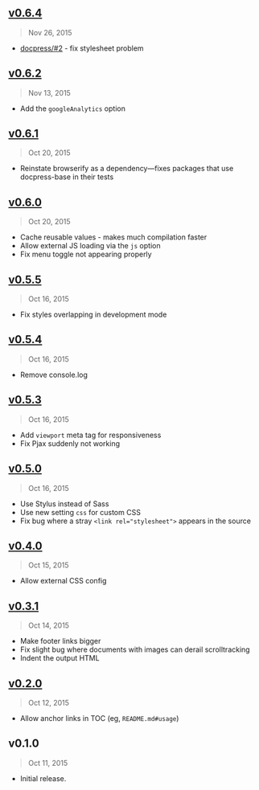 ## [v0.6.4]
> Nov 26, 2015

- [docpress/#2](https://github.com/docpress/docpress/issues/2) - fix stylesheet problem

## [v0.6.2]
> Nov 13, 2015

- Add the `googleAnalytics` option

## [v0.6.1]
> Oct 20, 2015

- Reinstate browserify as a dependency—fixes packages that use docpress-base in their tests

## [v0.6.0]
> Oct 20, 2015

- Cache reusable values - makes much compilation faster
- Allow external JS loading via the `js` option
- Fix menu toggle not appearing properly

## [v0.5.5]
> Oct 16, 2015

- Fix styles overlapping in development mode

## [v0.5.4]
> Oct 16, 2015

- Remove console.log

## [v0.5.3]
> Oct 16, 2015

- Add `viewport` meta tag for responsiveness
- Fix Pjax suddenly not working

## [v0.5.0]
> Oct 16, 2015

- Use Stylus instead of Sass
- Use new setting `css` for custom CSS
- Fix bug where a stray `<link rel="stylesheet">` appears in the source

## [v0.4.0]
> Oct 15, 2015

- Allow external CSS config

## [v0.3.1]
> Oct 14, 2015

- Make footer links bigger
- Fix slight bug where documents with images can derail scrolltracking
- Indent the output HTML

## [v0.2.0]
> Oct 12, 2015

- Allow anchor links in TOC (eg, `README.md#usage`)

## v0.1.0
> Oct 11, 2015

- Initial release.

[v0.2.0]: https://github.com/docpress/docpress-base/compare/v0.1.0...v0.2.0
[v0.3.1]: https://github.com/docpress/docpress-base/compare/v0.2.0...v0.3.1
[v0.4.0]: https://github.com/docpress/docpress-base/compare/v0.3.1...v0.4.0
[v0.5.0]: https://github.com/docpress/docpress-base/compare/v0.4.0...v0.5.0
[v0.5.3]: https://github.com/docpress/docpress-base/compare/v0.5.0...v0.5.3
[v0.5.4]: https://github.com/docpress/docpress-base/compare/v0.5.3...v0.5.4
[v0.5.5]: https://github.com/docpress/docpress-base/compare/v0.5.4...v0.5.5
[v0.6.0]: https://github.com/docpress/docpress-base/compare/v0.5.5...v0.6.0
[v0.6.1]: https://github.com/docpress/docpress-base/compare/v0.6.0...v0.6.1
[v0.6.2]: https://github.com/docpress/docpress-base/compare/v0.6.1...v0.6.2
[v0.6.4]: https://github.com/docpress/docpress-base/compare/v0.6.2...v0.6.4
